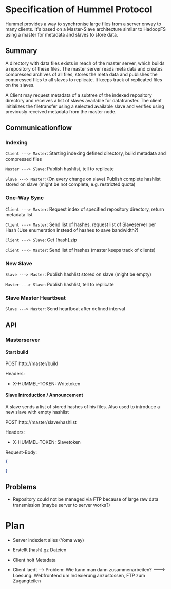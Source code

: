 # Specification of Hummel Protocol

Hummel provides a way to synchronise large files from a server onway to many clients. It's based on a Master-Slave architecture similar to HadoopFS using a master for metadata and slaves to store data.

## Summary 
A directory with data files exists in reach of the master server, which builds a repository of these files. The master server reads meta data and creates compressed archives of all files, stores the meta data and publishes the compressed files to all slaves to replicate. It keeps track of replicated files on the slaves. 

A Client may request metadata of a subtree of the indexed repository directory and receives a list of slaves available for datatransfer.
The client initializes the filetransfer using a selected available slave and verifies using previously received metadata from the master node.

## Communicationflow

### Indexing

`Client ---> Master`: Starting indexing defined directory, build metadata and compressed files

`Master ---> Slave`: Publish hashlist, tell to replicate

`Slave ---> Master`: (On every change on slave) Publish complete hashlist stored on slave (might be not complete, e.g. restricted quota)


### One-Way Sync

`Client ---> Master`: Request index of specified repository directory, return metadata list

`Client ---> Master`: Send list of hashes, request list of Slaveserver per Hash (Use enumeration instead of hashes to save bandwidth?)

`Client ---> Slave`: Get [hash].zip

`Client ---> Master`: Send list of hashes (master keeps track of clients)

### New Slave

`Slave ---> Master`: Publish hashlist stored on slave (might be empty)

`Master ---> Slave`: Publish hashlist, tell to replicate

### Slave Master Heartbeat

`Slave ---> Master`: Send heartbeat after defined interval

## API

### Masterserver

#### Start build

POST http://master/build

Headers: 
- X-HUMMEL-TOKEN: Writetoken

#### Slave Introduction / Announcement

A slave sends a list of stored hashes of his files. Also used to introduce a new slave with empty hashlist

POST http://master/slave/hashlist

Headers:
- X-HUMMEL-TOKEN: Slavetoken

Request-Body: 
```json
{

}
```

#### 

## Problems

* Repository could not be managed via FTP because of large raw data transmission (maybe server to server works?)






# Plan
- Server indexiert alles (Yoma way)
- Erstellt [hash].gz Dateien

- Client holt Metadata
- Client laedt 
--> Problem: Wie kann man dann zusammenarbeiten?
---> Loesung: Webfrontend um Indexierung anzustossen, FTP zum Zugangteilen
